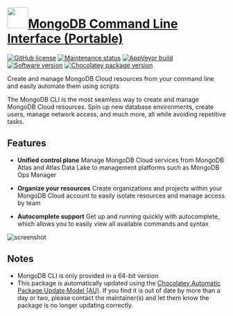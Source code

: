 # [<img src="https://cdn.jsdelivr.net/gh/dgalbraith/chocolatey-packages@0be6f44308aeb981f08bca54c9e9a38ed158a326/icons/mongodb-cli.png" width="48" height="48" />MongoDB Command Line Interface (Portable)](https://chocolatey.org/packages/mongodb-cli.portable)

[![GitHub license](https://img.shields.io/github/license/mongodb/mongocli)](https://github.com/mongodb/mongocli/blob/master/LICENSE)
[![Maintenance status](https://img.shields.io/badge/maintained%3F-yes-green.svg)](https://gitHub.com/dgalbraith/chocolatey-packages/graphs/commit-activity)
[![AppVeyor build](https://img.shields.io/appveyor/ci/dgalbraith/chocolatey-packages)](https://ci.appveyor.com/project/dgalbraith/chocolatey-packages)
[![Software version](https://img.shields.io/badge/Source-v1.15.0-blue)](https://github.com/mongodb/mongocli/releases/tag/v1.15.0)
[![Chocolatey package version](https://img.shields.io/chocolatey/v/mongodb-cli.portable?label=Chocolatey)](https://chocolatey.org/packages/mongodb-cli.portable)

Create and manage MongoDB Cloud resources from your command line and easily automate them using scripts

The MongoDB CLI is the most seamless way to create and manage MongoDB Cloud resources. Spin up new database
environments, create users, manage network access, and much more, all while avoiding repetitive tasks.

## Features

* **Unified control plane** Manage MongoDB Cloud services from MongoDB Atlas and Atlas Data Lake to management
platforms such as MongoDB Ops Manager

* **Organize your resources** Create organizations and projects within your MongoDB Cloud account to easily isolate
resources and manage access by team

* **Autocomplete support** Get up and running quickly with autocomplete, which allows you to easily view all available
commands and syntax

![screenshot](https://cdn.jsdelivr.net/gh/dgalbraith/chocolatey-packages@0be6f44308aeb981f08bca54c9e9a38ed158a326/automatic/mongodb-cli/screenshot.png)

## Notes

* MongoDB CLI is only provided in a 64-bit version
* This package is automatically updated using the [Chocolatey Automatic Package Update Model (AU)](https://github.com/majkinetor/au/blob/master/README.md).
If you find it is out of date by more than a day or two, please contact the maintainer(s) and let them know the package is no longer updating correctly.
